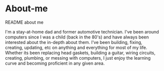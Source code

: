 # About-me
README about me
 
 I'm a stay-at-home dad and former automotive technician. I've been around computers since I was a child (back in the 80's) and have always been interested about the in-depth about them. I've been building, fixing, creating, updating, etc on anything and everything for most of my life. Whether its been replacing head gaskets, building a guitar, wiring circuits, creating, plumbing, or messing with computers, I just enjoy the learning curve and becoming proficient in any given area. 
